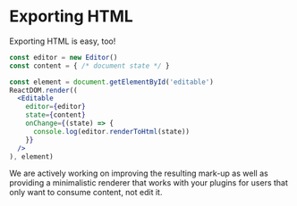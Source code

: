 # Exporting HTML

Exporting HTML is easy, too!

```jsx
const editor = new Editor()
const content = { /* document state */ }

const element = document.getElementById('editable')
ReactDOM.render((
  <Editable
    editor={editor}
    state={content}
    onChange={(state) => {
      console.log(editor.renderToHtml(state))
    }}
  />
), element)
```

We are actively working on improving the resulting mark-up as well as providing a minimalistic renderer that works with
your plugins for users that only want to consume content, not edit it.
